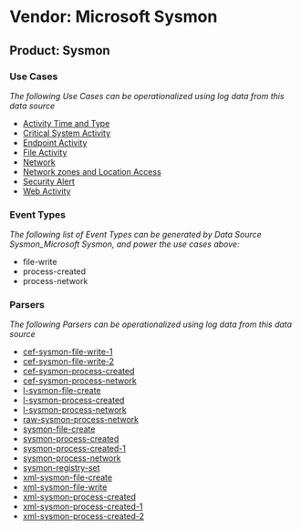 Vendor: Microsoft Sysmon
========================
Product: Sysmon
---------------

### Use Cases

_The following Use Cases can be operationalized using log data from this data source_

* [Activity Time  and Type](../UseCases/usecase_activity_time__and_type.md)
* [Critical System Activity](../UseCases/usecase_critical_system_activity.md)
* [Endpoint Activity](../UseCases/usecase_endpoint_activity.md)
* [File Activity](../UseCases/usecase_file_activity.md)
* [Network](../UseCases/usecase_network.md)
* [Network zones and Location Access](../UseCases/usecase_network_zones_and_location_access.md)
* [Security Alert](../UseCases/usecase_security_alert.md)
* [Web Activity](../UseCases/usecase_web_activity.md)


### Event Types

_The following list of Event Types can be generated by Data Source Sysmon_Microsoft Sysmon, and power the use cases above:_

- file-write
- process-created
- process-network


### Parsers

_The following Parsers can be operationalized using log data from this data source_

* [cef-sysmon-file-write-1](../Parsers/parserContent_cef-sysmon-file-write-1.md)
* [cef-sysmon-file-write-2](../Parsers/parserContent_cef-sysmon-file-write-2.md)
* [cef-sysmon-process-created](../Parsers/parserContent_cef-sysmon-process-created.md)
* [cef-sysmon-process-network](../Parsers/parserContent_cef-sysmon-process-network.md)
* [l-sysmon-file-create](../Parsers/parserContent_l-sysmon-file-create.md)
* [l-sysmon-process-created](../Parsers/parserContent_l-sysmon-process-created.md)
* [l-sysmon-process-network](../Parsers/parserContent_l-sysmon-process-network.md)
* [raw-sysmon-process-network](../Parsers/parserContent_raw-sysmon-process-network.md)
* [sysmon-file-create](../Parsers/parserContent_sysmon-file-create.md)
* [sysmon-process-created](../Parsers/parserContent_sysmon-process-created.md)
* [sysmon-process-created-1](../Parsers/parserContent_sysmon-process-created-1.md)
* [sysmon-process-network](../Parsers/parserContent_sysmon-process-network.md)
* [sysmon-registry-set](../Parsers/parserContent_sysmon-registry-set.md)
* [xml-sysmon-file-create](../Parsers/parserContent_xml-sysmon-file-create.md)
* [xml-sysmon-file-write](../Parsers/parserContent_xml-sysmon-file-write.md)
* [xml-sysmon-process-created](../Parsers/parserContent_xml-sysmon-process-created.md)
* [xml-sysmon-process-created-1](../Parsers/parserContent_xml-sysmon-process-created-1.md)
* [xml-sysmon-process-created-2](../Parsers/parserContent_xml-sysmon-process-created-2.md)
